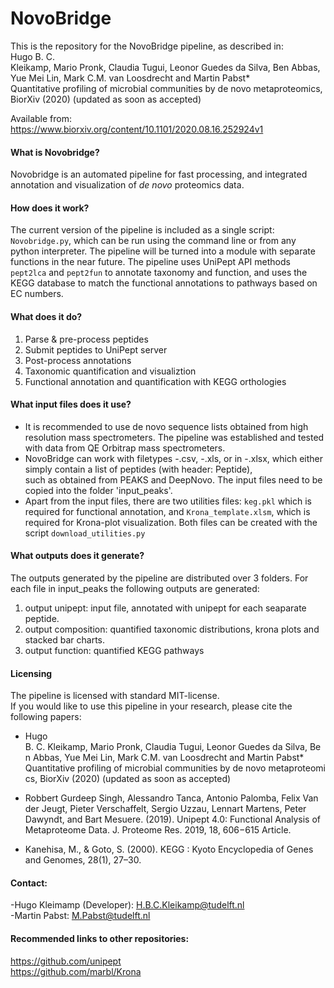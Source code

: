 # NovoBridge

This is the repository for the NovoBridge pipeline, as described in:<br>
Hugo B. C. Kleikamp, Mario Pronk, Claudia Tugui, Leonor Guedes da Silva, Ben Abbas, Yue Mei Lin, Mark C.M. van Loosdrecht and Martin Pabst* Quantitative profiling of microbial communities by de novo metaproteomics, BiorXiv (2020) (updated as soon as accepted)      

Available from:<br>
https://www.biorxiv.org/content/10.1101/2020.08.16.252924v1


#### What is Novobridge?
Novobridge is an automated pipeline for fast processing, and integrated annotation and visualization of *de novo* proteomics data.

#### How does it work?
The current version of the pipeline is included as a single script: <code>Novobridge.py</code>, which can be run using the command line or from any python interpreter. The pipeline will be turned into a module with separate functions in the near future. The pipeline uses UniPept API methods `pept2lca` and `pept2fun` to annotate taxonomy and function, and uses the KEGG database to match the functional annotations to pathways based on EC numbers.

#### What does it do?
1. Parse & pre-process peptides
2. Submit peptides to UniPept server
3. Post-process annotations
3. Taxonomic quantification and visualiztion
4. Functional annotation and quantification with KEGG orthologies

#### What input files does it use?
- It is recommended to use de novo sequence lists obtained from high resolution mass spectrometers. The pipeline was established and tested with data from QE Orbitrap mass spectrometers.
- NovoBridge can work with filetypes -.csv, -.xls, or in -.xlsx, which either simply contain a list of peptides (with header: Peptide),
  <br> such as obtained from PEAKS and DeepNovo. The input files need to be copied into the folder 'input_peaks'. 
- Apart from the input files, there are two utilities files: <code>keg.pkl</code> which is required for functional annotation, and <code>Krona_template.xlsm</code>, which is required for Krona-plot visualization. Both files can be created with the script <code>download_utilities.py</code>

#### What outputs does it generate?
The outputs generated by the pipeline are distributed over 3 folders. For each file in input_peaks the following outputs are generated: 
1. output unipept: input file, annotated with unipept for each seaparate peptide.
2. output composition: quantified taxonomic distributions, krona plots and stacked bar charts.
3. output function: quantified KEGG pathways


#### Licensing

The pipeline is licensed with standard MIT-license. <br>
If you would like to use this pipeline in your research, please cite the following papers: 
      
- Hugo B. C. Kleikamp, Mario Pronk, Claudia Tugui, Leonor Guedes da Silva, Ben Abbas, Yue Mei Lin, Mark C.M. van Loosdrecht and Martin Pabst* Quantitative profiling of microbial communities by de novo metaproteomics, BiorXiv (2020) (updated as soon as accepted)           

- Robbert Gurdeep Singh, Alessandro Tanca, Antonio Palomba, Felix Van der Jeugt, Pieter Verschaffelt, Sergio Uzzau, Lennart Martens, Peter Dawyndt, and Bart Mesuere. (2019). Unipept 4.0: Functional Analysis of Metaproteome Data. J. Proteome Res. 2019, 18, 606−615 Article.

- Kanehisa, M., & Goto, S. (2000). KEGG : Kyoto Encyclopedia of Genes and Genomes, 28(1), 27–30.




#### Contact:
-Hugo Kleimamp (Developer): H.B.C.Kleikamp@tudelft.nl<br> 
-Martin Pabst: M.Pabst@tudelft.nl<br>

#### Recommended links to other repositories:
https://github.com/unipept<br>
https://github.com/marbl/Krona


